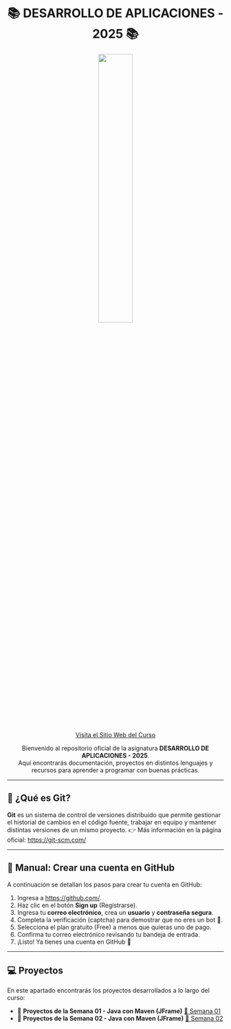 <h1 align="center">📚 DESARROLLO DE APLICACIONES - 2025 📚</h1>

<p align="center">
  <img src="https://media.giphy.com/media/xTiTny8DFgqgl2xjDi/giphy.gif" width="40%">
</p>
<div align="center">
  <a href="https://diegoflores2025.github.io/aplicaciones2025" target="_blank">Visita el Sitio Web del Curso
  </a>
</div>

<p align="center">
  Bienvenido al repositorio oficial de la asignatura <b>DESARROLLO DE APLICACIONES - 2025</b>.<br/>
  Aquí encontrarás documentación, proyectos en distintos lenguajes y recursos para aprender a programar con buenas prácticas.
</p>

---

<summary><h2>🔧 ¿Qué es Git?</h2></summary>

<p>
  <b>Git</b> es un sistema de control de versiones distribuido que permite gestionar el historial de cambios en el código fuente, 
  trabajar en equipo y mantener distintas versiones de un mismo proyecto.  
  👉 Más información en la página oficial: 
  <a href="https://git-scm.com/" target="_blank">https://git-scm.com/</a>
</p>

---

<summary><h2>🐙 Manual: Crear una cuenta en GitHub</h2></summary>

<p>A continuación se detallan los pasos para crear tu cuenta en GitHub:</p>

<ol>
  <li>Ingresa a <a href="https://github.com/" target="_blank">https://github.com/</a>.</li>
  <li>Haz clic en el botón <b>Sign up</b> (Registrarse).</li>
  <li>Ingresa tu <b>correo electrónico</b>, crea un <b>usuario</b> y <b>contraseña segura</b>.</li>
  <li>Completa la verificación (captcha) para demostrar que no eres un bot 🤖.</li>
  <li>Selecciona el plan gratuito (Free) a menos que quieras uno de pago.</li>
  <li>Confirma tu correo electrónico revisando tu bandeja de entrada.</li>
  <li>¡Listo! Ya tienes una cuenta en GitHub 🎉</li>
</ol>

---

<summary><h2>💻 Proyectos</h2></summary>

<p>En este apartado encontrarás los proyectos desarrollados a lo largo del curso:</p>

<ul>
  <li>
    🚀 <b>Proyectos de la Semana 01 - Java con Maven (JFrame)</b>  
    <a href="https://github.com/DiegoFlores2025/APLICACIONES-2025-2/tree/a2341959da7a204cfd8f4762b1ef2f419ba988c6/SEMANA%2001" target="_blank">🔗 Semana 01</a>
  </li>
  <li>
    🚀 <b>Proyectos de la Semana 02 - Java con Maven (JFrame)</b>
        <a href="https://github.com/DiegoFlores2025/APLICACIONES-2025-2/tree/a2341959da7a204cfd8f4762b1ef2f419ba988c6/SEMANA%2002" target="_blank">🔗 Semana 02</a>

  </li>
</ul>
